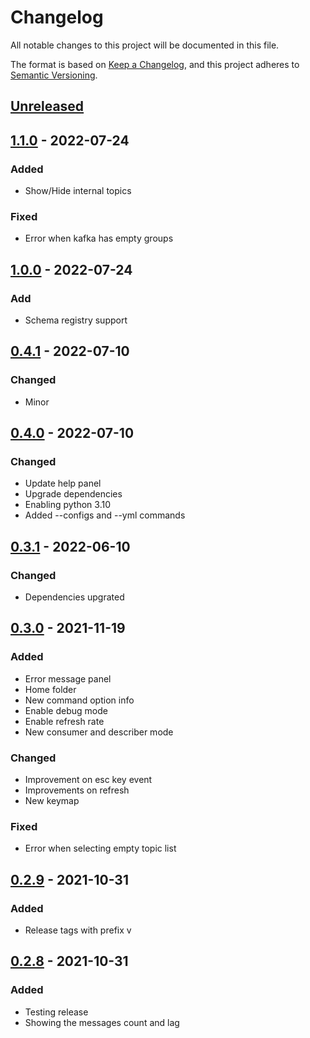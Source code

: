# Changelog
All notable changes to this project will be documented in this file.

The format is based on [Keep a Changelog](https://keepachangelog.com/en/1.0.0/),
and this project adheres to [Semantic Versioning](https://semver.org/spec/v2.0.0.html).

## [Unreleased]

## [1.1.0] - 2022-07-24
### Added
- Show/Hide internal topics

### Fixed
- Error when kafka has empty groups

## [1.0.0] - 2022-07-24
### Add
- Schema registry support

## [0.4.1] - 2022-07-10
### Changed
- Minor

## [0.4.0] - 2022-07-10
### Changed
- Update help panel
- Upgrade dependencies
- Enabling python 3.10
- Added --configs and --yml commands

## [0.3.1] - 2022-06-10
### Changed
- Dependencies upgrated

## [0.3.0] - 2021-11-19
### Added
- Error message panel
- Home folder
- New command option info
- Enable debug mode
- Enable refresh rate
- New consumer and describer mode

### Changed
- Improvement on esc key event
- Improvements on refresh
- New keymap

### Fixed
- Error when selecting empty topic list

## [0.2.9] - 2021-10-31
### Added
- Release tags with prefix v

## [0.2.8] - 2021-10-31
### Added
- Testing release
- Showing the messages count and lag

[Unreleased]: https://github.com/sauljabin/kaskade/compare/v1.1.0...HEAD
[1.1.0]: https://github.com/sauljabin/kaskade/compare/v1.0.0...v1.1.0
[1.0.0]: https://github.com/sauljabin/kaskade/compare/v0.4.1...v1.0.0
[0.4.1]: https://github.com/sauljabin/kaskade/compare/v0.4.0...v0.4.1
[0.4.0]: https://github.com/sauljabin/kaskade/compare/v0.3.1...v0.4.0
[0.3.1]: https://github.com/sauljabin/kaskade/compare/v0.3.0...v0.3.1
[0.3.0]: https://github.com/sauljabin/kaskade/compare/v0.2.9...v0.3.0
[0.2.9]: https://github.com/sauljabin/kaskade/compare/0.2.8...v0.2.9
[0.2.8]: https://github.com/sauljabin/kaskade/compare/0.2.7...0.2.8

